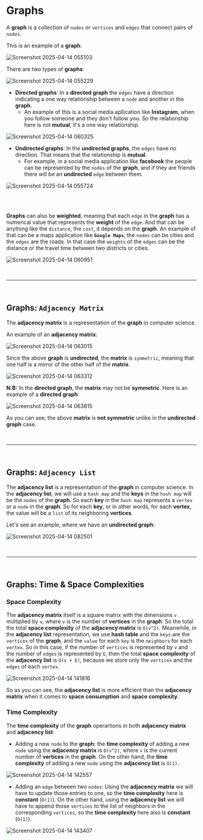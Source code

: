 # Graphs
A **graph** is a collection of `nodes` or `vertices` and `edges` that connect pairs of `nodes`.

This is an example of a **graph**:

![Screenshot 2025-04-14 055103](https://github.com/user-attachments/assets/df3772ce-034c-4d93-a82c-20f43e9db0d5)

There are two types of **graphs**:

![Screenshot 2025-04-14 055229](https://github.com/user-attachments/assets/e7226751-255d-4ad4-b7f0-e2869be2b762)

* **Directed graphs**: In a **directed graph** the `edges` have a direction indicating a one way relationship between a `node` and another in the **graph**.
    * An example of this is a social media apllication like **Instagram**, when you follow someone and they don't follow you. So the relationship here is not **mutual**, it's a one way relationship.

![Screenshot 2025-04-14 060325](https://github.com/user-attachments/assets/f1634d81-04be-4a5a-81c2-fcdfe59978d3)

* **Undirected graphs**: In the **undirected graphs**, the `edges` have no direction. That means that the relationship is **mutual**.
    * For example, in a social media application like **facebook** the people can be represented by the `nodes` of the **graph**, and if they are friends there will be an **undirected** `edge` between them.

![Screenshot 2025-04-14 055724](https://github.com/user-attachments/assets/c37e0df5-29b4-49a5-86a4-ae6f22b0aab3)

<br /><br />

**Graphs** can also be **weighted**, meaning that each `edge` in the **graph** has a numerical value that represents the **weight** of the `edge`. And that can be anything like the `distance`, the `cost`, it depends on the **graph**. An example of that can be a maps application like **`Google Maps`**, the `nodes` can be cities and the `edges` are the roads. In that case the `weights` of the `edges` can be the distance or the travel time between two districts or cities. 

![Screenshot 2025-04-14 060951](https://github.com/user-attachments/assets/7b914bff-c98f-4211-a9a8-968e828ceece)

<br /><hr /><br />

## Graphs: `Adjacency Matrix`
The **adjacency matrix** is a representation of the **graph** in computer science.

An example of an **adjacency matrix**:

![Screenshot 2025-04-14 063015](https://github.com/user-attachments/assets/bbf38607-6ce4-4f9f-8577-73eb0e9d0f20)

Since the above **graph** is **undirected**, the **matrix** is `symmetric`, meaning that one half is a mirror of the other half of the **matrix**.

![Screenshot 2025-04-14 063312](https://github.com/user-attachments/assets/aa62926a-cd72-4f41-ba9a-8fbf2ff7664d)

**N.B:** In the **directed graph**, the **matrix** may not be **symmetric**. Here is an example of a **directed graph**:

 ![Screenshot 2025-04-14 063815](https://github.com/user-attachments/assets/e119a62b-8190-4168-b003-f89039ed7c26)
 
As you can see, the above **matrix** is **not symmetric** unlike in the **undirected graph** case.

<br /><hr /><br />

## Graphs: `Adjacency List`
The **adjacency list** is a representation of the **graph** in computer science. In the **adjacency list**, we will use a `hash map` and the **keys** in the `hash map` will be the `nodes` of the **graph**. So each **key** in the `hash map` represents a `vertex` or a `node` in the **graph**. So for each **key**, or in other words, for each **vertex**, the value will be a `list` of its neighboring **vertices**.

Let's see an example, where we have an **undirected graph**:

![Screenshot 2025-04-14 082501](https://github.com/user-attachments/assets/db28e3ab-a984-46df-b386-b50895915156)

<br /><hr /><br />

## Graphs: Time & Space Complexities
### Space Complexity
The **adjacency matrix** itself is a square matrix with the dimensions `v` multiplied by `v`, where `v` is the number of **vertices** in the **graph**. So the total the total **space complexity** of the **adjacency matrix** is `O(v^2)`. Meanwhile, in the **adjacency list** representation, we use **hash table** and the `keys` are the `vertices` of the **graph**, and the `value` for each `key` is the `neighbors` for each `vertex`. So in this case, if the number of `vertices` is represented by `v` and the number of `edges` is represented by `E`, then the total **space complexity** of the **adjacency list** is `O(v + E)`, because we store only the `vertices` and the `edges` of each `vertex`.

![Screenshot 2025-04-14 141816](https://github.com/user-attachments/assets/3764a3ac-adfe-409a-b96e-5521bad09fcb)

So as you can see, the **adjacency list** is more efficient than the **adjacency matrix** when it comes to **space consumption** and **space complexity**.

### Time Complexity
The **time complexity** of the **graph** operartions in both **adjacency matrix** and **adjacency list**:
* Adding a new `node` to the **graph**: the **time complexity** of adding a new `node` using the **adjacency matrix** is `O(v^2)`, where `v` is the current number of **vertices** in the **graph**. On the other hand, the **time complexity** of adding a new `node` using the **adjacency list** is `O(1)`.

![Screenshot 2025-04-14 142557](https://github.com/user-attachments/assets/21006364-5f00-4755-8494-09675a8510a9)

* Adding an `edge` between two `nodes`: Using the **adjacency matrix** we will have to update those entries to one, so the **time complexity** here is **constant** (`O(1)`). On the other hand, using the **adjacency list** we will have to append those `vertices` to the list of neighbors in the corresponding `vertices`, so the **time complexity** here also is **constant** (`O(1)`).

![Screenshot 2025-04-14 143407](https://github.com/user-attachments/assets/d872c3a3-b684-499a-bb8d-5fb72d678202)





